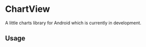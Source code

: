 ChartView
============

A little charts library for Android which is currently in development.

Usage
------------
